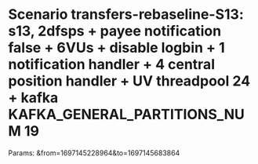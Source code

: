 # Scenario transfers-rebaseline-S13: s13, 2dfsps + payee notification false + 6VUs + disable logbin + 1 notification handler + 4 central position handler + UV threadpool 24 + kafka KAFKA_GENERAL_PARTITIONS_NUM 19
Params: &from=1697145228964&to=1697145683864

